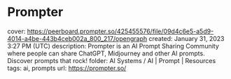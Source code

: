 # Prompter

cover: https://peerboard.prompter.so/425455576/file/09d4c6e5-a5d9-4014-a4be-443b4ceb002a_800_217/opengraph
created: January 31, 2023 3:27 PM (UTC)
description: Prompter is an AI Prompt Sharing Community where people can share ChatGPT, Midjourney and other AI prompts. Discover prompts that rock!
folder: AI Systems / AI | Prompt | Resources
tags: ai, prompts
url: https://prompter.so/